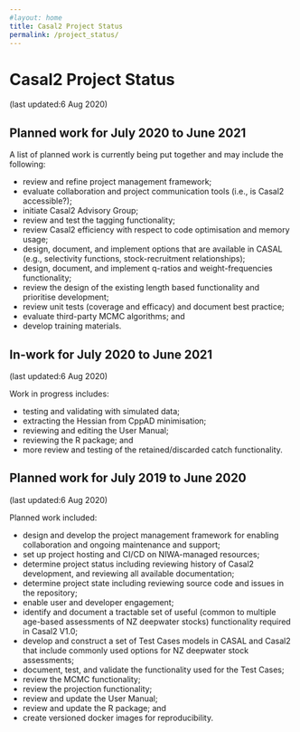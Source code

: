 ```yaml
---
#layout: home
title: Casal2 Project Status
permalink: /project_status/
---
```


# Casal2 Project Status
(last updated:6 Aug 2020)

## Planned work for July 2020 to June 2021

A list of planned work is currently being put together and may include the following:

- review and refine project management framework;
- evaluate collaboration and project communication tools (i.e., is Casal2 accessible?);
- initiate Casal2 Advisory Group;
- review and test the tagging functionality;
- review Casal2 efficiency with respect to code optimisation and memory usage;
- design, document, and implement options that are available in CASAL (e.g., selectivity functions, stock-recruitment relationships);
- design, document, and implement q-ratios and weight-frequencies functionality;
- review the design of the existing length based functionality and prioritise development;
- review unit tests (coverage and efficacy) and document best practice; 
- evaluate third-party MCMC algorithms; and
- develop training materials.

## In-work for July 2020 to June 2021
(last updated:6 Aug 2020)

Work in progress includes:

- testing and validating with simulated data;
- extracting the Hessian from CppAD minimisation;
- reviewing and editing the User Manual;
- reviewing the R package; and
- more review and testing of the retained/discarded catch functionality.

## Planned work for July 2019 to June 2020
(last updated:6 Aug 2020)

Planned work included:

- design and develop the project management framework for enabling collaboration and ongoing maintenance and support;
- set up project hosting and CI/CD on NIWA-managed resources;
- determine project status including reviewing history of Casal2 development, and reviewing all available documentation;
- determine project state including reviewing source code and issues in the repository;
- enable user and developer engagement;
- identify and document a tractable set of useful (common to multiple age-based assessments of NZ deepwater stocks) functionality required in Casal2 V1.0;
- develop and construct a set of Test Cases models in CASAL and Casal2 that include commonly used options for NZ deepwater stock assessments;
- document, test, and validate the functionality used for the Test Cases;
- review the MCMC functionality;
- review the projection functionality;
- review and update the User Manual;
- review and update the R package; and
- create versioned docker images for reproducibility.



